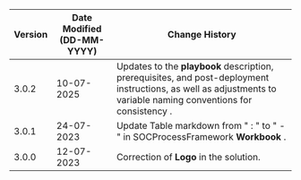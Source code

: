 | **Version** | **Date Modified (DD-MM-YYYY)** | **Change History**                          |
|-------------|--------------------------------|---------------------------------------------|
| 3.0.2       | 10-07-2025                     | Updates to the **playbook** description, prerequisites, and post-deployment instructions, as well as adjustments to variable naming conventions for consistency . |
| 3.0.1       | 24-07-2023                     | Update Table markdown from " : " to " - " in SOCProcessFramework **Workbook** . |
| 3.0.0       | 12-07-2023                     | Correction of **Logo** in the solution. |
